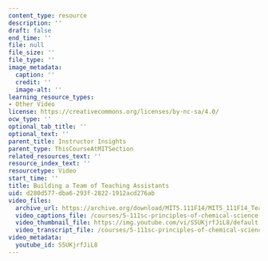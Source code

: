 ```yaml
---
content_type: resource
description: ''
draft: false
end_time: ''
file: null
file_size: ''
file_type: ''
image_metadata:
  caption: ''
  credit: ''
  image-alt: ''
learning_resource_types:
- Other Video
license: https://creativecommons.org/licenses/by-nc-sa/4.0/
ocw_type: ''
optional_tab_title: ''
optional_text: ''
parent_title: Instructor Insights
parent_type: ThisCourseAtMITSection
related_resources_text: ''
resource_index_text: ''
resourcetype: Video
start_time: ''
title: Building a Team of Teaching Assistants
uid: d280d577-dba6-293f-2822-1912acd276ab
video_files:
  archive_url: https://archive.org/download/MIT5.111F14/MIT5_111F14_TeachingTeam_300k.mp4
  video_captions_file: /courses/5-111sc-principles-of-chemical-science-fall-2014/93a94043e40255f6afcc9b570ae4171e_S5UKjrfJiL8.vtt
  video_thumbnail_file: https://img.youtube.com/vi/S5UKjrfJiL8/default.jpg
  video_transcript_file: /courses/5-111sc-principles-of-chemical-science-fall-2014/c097560a20c4a37804ab90a4952af8ef_S5UKjrfJiL8.pdf
video_metadata:
  youtube_id: S5UKjrfJiL8
---
```

